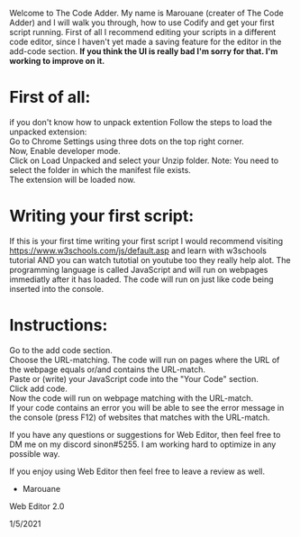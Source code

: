 Welcome to The Code Adder. My name is Marouane (creater of The Code Adder) and I will walk you through, how to use Codify and get your first script running. First of all I recommend editing your scripts in a different code editor, since I haven't yet made a saving feature for the editor in the add-code section. __If you think the UI is really bad I'm sorry for that. I'm working to improve on it.__

# First of all: 
if you don't know how to unpack extention Follow the steps to load the unpacked extension:<br />
Go to Chrome Settings using three dots on the top right corner.<br />
Now, Enable developer mode.<br />
Click on Load Unpacked and select your Unzip folder. Note: You need to select the folder in which the manifest file exists.<br />
The extension will be loaded now.<br />

# **Writing your first script:**
If this is your first time writing your first script I would recommend visiting https://www.w3schools.com/js/default.asp and learn with w3schools tutorial AND you can watch tutotial on youtube too they really help alot. The programming language is called JavaScript and will run on webpages immediatly after it has loaded. The code will run on just like code being inserted into the console. 

# **Instructions:**
Go to the add code section.<br />
Choose the URL-matching. The code will run on pages where the URL of the webpage equals or/and contains the URL-match.<br />
Paste or (write) your JavaScript code into the "Your Code" section.<br />
Click add code.<br />
Now the code will run on webpage matching with the URL-match.<br />
If your code contains an error you will be able to see the error message in the console (press F12) of websites that matches with the URL-match.<br />

If you have any questions or suggestions for Web Editor, then feel free to DM me on my discord sinon#5255. I am working hard to optimize in any possible way. <br />

If you enjoy using Web Editor then feel free to leave a review as well. <br />

- Marouane

 

Web Editor 2.0

1/5/2021
